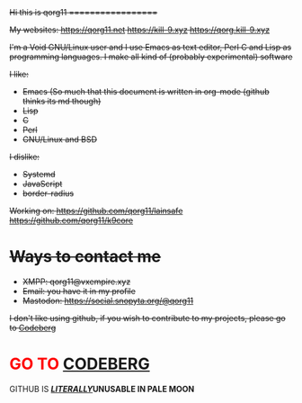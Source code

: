 <strike>
Hi this is qorg11
=================

My websites: <https://qorg11.net> <https://kill-9.xyz>
<https://qorg.kill-9.xyz>

I\'m a Void GNU/Linux user and I use Emacs as text editor, Perl C and
Lisp as programming languages. I make all kind of (probably
experimental) software

I like:

-   Emacs (So much that this document is written in org-mode (github
    thinks its md though)
-   Lisp
-   C
-   Perl
-   GNU/Linux and BSD

I dislike:

-   Systemd
-   JavaScript
-   border-radius

Working on: <https://github.com/qorg11/lainsafe>
<https://github.com/qorg11/k9core>

Ways to contact me
==================

-   XMPP: qorg11\@vxempire.xyz
-   Email: you have it in my profile
-   Mastodon: <https://social.snopyta.org/@qorg11>

I don\'t like using github, if you wish to contribute to my projects,
please go to [Codeberg](https://codeberg.org/qorg11)

</strike>

<h1 style="color:red;">GO TO <a href="https://codeberg.org/qorg11">CODEBERG</a></h1>

<p>GITHUB IS <b><u><i>LITERALLY</i></u>UNUSABLE IN PALE MOON</b></p>